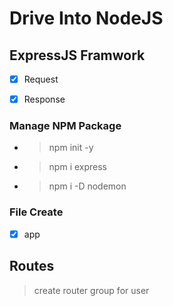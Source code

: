 # Drive Into NodeJS

## ExpressJS Framwork

- [x] Request
- [x] Response


### Manage NPM Package

* > npm init -y
* > npm i express
* > npm i -D nodemon

### File Create
- [x] app

## Routes

   > create router group for user 